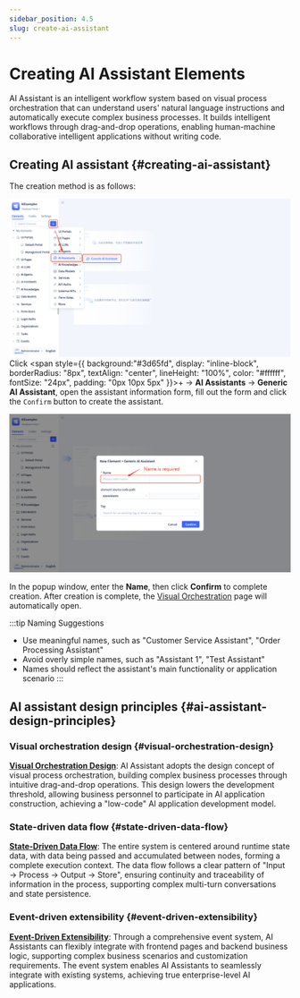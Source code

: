 ```yaml
---
sidebar_position: 4.5
slug: create-ai-assistant
---
```


# Creating AI Assistant Elements

AI Assistant is an intelligent workflow system based on visual process orchestration that can understand users' natural language instructions and automatically execute complex business processes. It builds intelligent workflows through drag-and-drop operations, enabling human-machine collaborative intelligent applications without writing code.

## Creating AI assistant {#creating-ai-assistant}

The creation method is as follows:

![创建AI助理-入口](./img/assistant/create-assistant.png)
Click <span style={{ background:"#3d65fd", display: "inline-block", borderRadius: "8px", textAlign: "center", lineHeight: "100%", color: "#ffffff", fontSize: "24px", padding: "0px 10px 5px" }}>+</span>  → **AI Assistants** → **Generic AI Assistant**, open the assistant information form, fill out the form and click the `Confirm` button to create the assistant.

![创建AI助理-表单](./img/assistant/create-form.png)

In the popup window, enter the **Name**, then click **Confirm** to complete creation. After creation is complete, the [Visual Orchestration](./process-orchestration-node-configuration) page will automatically open.

:::tip Naming Suggestions
- Use meaningful names, such as "Customer Service Assistant", "Order Processing Assistant"
- Avoid overly simple names, such as "Assistant 1", "Test Assistant"
- Names should reflect the assistant's main functionality or application scenario
:::


## AI assistant design principles {#ai-assistant-design-principles}

### Visual orchestration design {#visual-orchestration-design}

**[Visual Orchestration Design](./process-orchestration-node-configuration)**:
AI Assistant adopts the design concept of visual process orchestration, building complex business processes through intuitive drag-and-drop operations. This design lowers the development threshold, allowing business personnel to participate in AI application construction, achieving a "low-code" AI application development model.

### State-driven data flow {#state-driven-data-flow}

**[State-Driven Data Flow](./ai-assistant-state)**:
The entire system is centered around runtime state data, with data being passed and accumulated between nodes, forming a complete execution context. The data flow follows a clear pattern of "Input → Process → Output → Store", ensuring continuity and traceability of information in the process, supporting complex multi-turn conversations and state persistence.

### Event-driven extensibility {#event-driven-extensibility}

**[Event-Driven Extensibility](./ai-assistant-event)**:
Through a comprehensive event system, AI Assistants can flexibly integrate with frontend pages and backend business logic, supporting complex business scenarios and customization requirements. The event system enables AI Assistants to seamlessly integrate with existing systems, achieving true enterprise-level AI applications.
